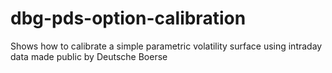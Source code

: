 # dbg-pds-option-calibration
Shows how to calibrate a simple parametric volatility surface using intraday data made public by Deutsche Boerse
